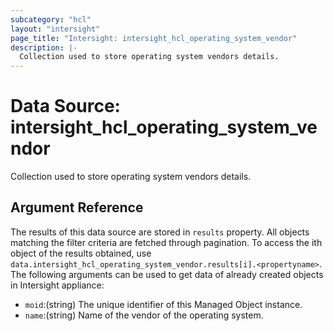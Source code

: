 ```yaml
---
subcategory: "hcl"
layout: "intersight"
page_title: "Intersight: intersight_hcl_operating_system_vendor"
description: |-
  Collection used to store operating system vendors details.
---
```


# Data Source: intersight_hcl_operating_system_vendor
Collection used to store operating system vendors details.
## Argument Reference
The results of this data source are stored in `results` property.
All objects matching the filter criteria are fetched through pagination.
To access the ith object of the results obtained, use `data.intersight_hcl_operating_system_vendor.results[i].<propertyname>`.
The following arguments can be used to get data of already created objects in Intersight appliance:
* `moid`:(string) The unique identifier of this Managed Object instance. 
* `name`:(string) Name of the vendor of the operating system. 
 